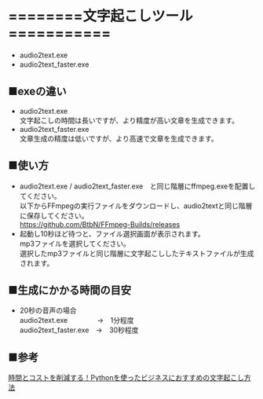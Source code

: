 # ========文字起こしツール===========
- audio2text.exe
- audio2text_faster.exe　

## ■exeの違い
- audio2text.exe  
    文字起こしの時間は長いですが、より精度が高い文章を生成できます。
- audio2text_faster.exe  
    文章生成の精度は低いですが、より高速で文章を生成できます。


## ■使い方
- audio2text.exe / audio2text_faster.exe　と同じ階層にffmpeg.exeを配置してください。  
    以下からFFmpegの実行ファイルをダウンロードし、audio2textと同じ階層に保存してください。  
    https://github.com/BtbN/FFmpeg-Builds/releases
- 起動し10秒ほど待つと、ファイル選択画面が表示されます。  
    mp3ファイルを選択してください。  
    選択したmp3ファイルと同じ階層に文字起こししたテキストファイルが生成されます。


## ■生成にかかる時間の目安
- 20秒の音声の場合  
    audio2text.exe　　　　 →　1分程度  
    audio2text_faster.exe　→　30秒程度

## ■参考
[時間とコストを削減する！Pythonを使ったビジネスにおすすめの文字起こし方法](https://www.my-hacks.info/2023/05/03/%e6%99%82%e9%96%93%e3%81%a8%e3%82%b3%e3%82%b9%e3%83%88%e3%82%92%e5%89%8a%e6%b8%9b%e3%81%99%e3%82%8b%ef%bc%81python%e3%82%92%e4%bd%bf%e3%81%a3%e3%81%9f%e3%83%93%e3%82%b8%e3%83%8d%e3%82%b9%e3%81%ab/
)
